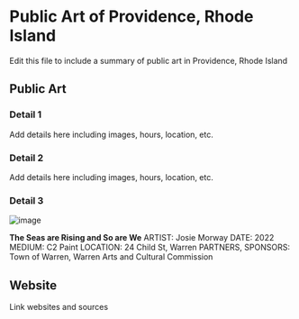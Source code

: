 # Public Art of Providence, Rhode Island

Edit this file to include a summary of public art in Providence, Rhode Island

## Public Art

### Detail 1
Add details here including images, hours, location, etc.

### Detail 2
Add details here including images, hours, location, etc.

### Detail 3
![image](https://user-images.githubusercontent.com/132607494/236925590-f705ceb1-cabc-468d-b724-509e8651e3a7.png)

**The Seas are Rising and So are We**
ARTIST: Josie Morway
DATE: 2022
MEDIUM: C2 Paint
LOCATION: 24 Child St, Warren
PARTNERS, SPONSORS: Town of Warren, Warren Arts and Cultural Commission

## Website

Link websites and sources
